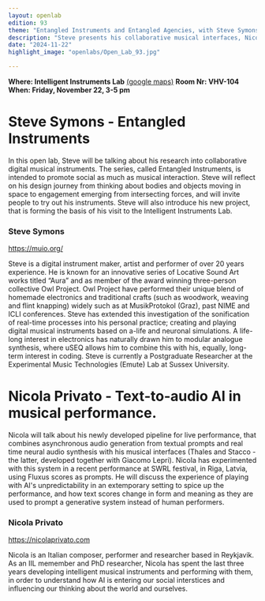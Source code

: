 ```yaml
---
layout: openlab
edition: 93
theme: "Entangled Instruments and Entangled Agencies, with Steve Symons and Nicola Privato"
description: "Steve presents his collaborative musical interfaces, Nicola introduces his performative text-to-audio pipeline."
date: "2024-11-22"
highlight_image: "openlabs/Open_Lab_93.jpg"

---
```


**Where: Intelligent Instruments Lab** [(google maps)](https://maps.app.goo.gl/QAgZdx3r5fFfV2Kt5)
**Room Nr: VHV-104**
**When: Friday, November 22, 3-5 pm**
<script>
    import CaptionedImage from "../../components/Images/CaptionedImage.svelte"
</script>


# Steve Symons - Entangled Instruments

<CaptionedImage
    src="openlabs/Open_Lab_93.jpg"
    alt="One of Steve Symon's entangled instruments" 
    caption="One of Steve Symon's entangled instruments"/>

In this open lab, Steve will be talking about his research into collaborative digital musical instruments. The series, called Entangled Instruments, is intended to promote social as much as musical interaction. Steve will reflect on his design journey from thinking about bodies and objects moving in space to engagement emerging from intersecting forces, and will invite people to try out his instruments. Steve will also introduce his new project, that is forming the basis of his visit to the Intelligent Instruments Lab.


### Steve Symons 
https://muio.org/ 

Steve is a digital instrument maker, artist and performer of over 20 years experience. He is known for an innovative series of Locative Sound Art works titled “Aura” and as member of the award winning three-person collective Owl Project. Owl Project have performed their unique blend of homemade electronics and traditional crafts (such as woodwork, weaving and flint knapping) widely such as at MusikProtokol (Graz), past NIME and ICLI conferences. Steve has extended this investigation of the sonification of real-time processes into his personal practice; creating and playing digital musical instruments based on a-life and neuronal simulations. A life-long interest in electronics has naturally drawn him to modular analogue synthesis, where uSEQ allows him to combine this with his, equally, long-term interest in coding. Steve is currently a Postgraduate Researcher at the Experimental Music Technologies (Emute) Lab at Sussex University. 


# Nicola Privato - Text-to-audio AI in musical performance.

<CaptionedImage
    src="openlabs/SWRL_nicola.jpg"
    alt="Nicola Performing at the SWRL Festival in Riga" 
    caption="Nicola Performing with his new pipeline at the SWRL Festival in Riga"/>


Nicola will talk about his newly developed pipeline for live performance, that combines asynchronous audio generation from textual prompts and real time neural audio synthesis with his musical interfaces (Thales and Stacco - the latter, developed together with Giacomo Lepri). Nicola has experimented with this system in a recent performance at SWRL festival, in Riga, Latvia, using Fluxus scores as prompts. He will discuss the experience of playing with AI's unpredictability in an extemporary setting to spice up the performance, and how text scores change in form and meaning as they are used to prompt a generative system instead of human performers.

### Nicola Privato
https://nicolaprivato.com

Nicola is an Italian composer, performer and researcher based in Reykjavik. As an IIL memember and PhD researcher, Nicola has spent the last three years developing intelligent musical instruments and performing with them, in order to understand how AI is entering our social interstices and influencing our thinking about the world and ourselves.
